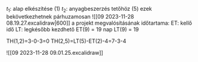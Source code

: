 $t_1$: alap elkészítése (1)
$t_2$: anyagbeszerzés tetőhöz (5)
ezek bekövetkezhetnek párhuzamosan
![[09 2023-11-28 08.19.27.excalidraw|600]]
a projekt megvalósításának időtartama:
ET: kellő idő
LT: legkésőbb kezdhető
ET(9) = 19 nap
LT(9) = 19

TH(1,2)=3-0-3=0
TH(2,5)=LT(5)-ET(2)-4=7-3-4

![[09 2023-11-28 09.01.25.excalidraw]]



